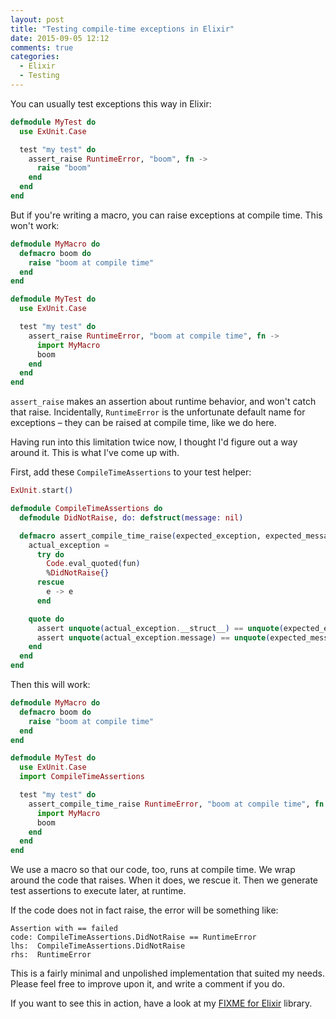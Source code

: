 ```yaml
---
layout: post
title: "Testing compile-time exceptions in Elixir"
date: 2015-09-05 12:12
comments: true
categories:
  - Elixir
  - Testing
---
```


You can usually test exceptions this way in Elixir:

``` elixir test/my_test.exs
defmodule MyTest do
  use ExUnit.Case

  test "my test" do
    assert_raise RuntimeError, "boom", fn ->
      raise "boom"
    end
  end
end
```

But if you're writing a macro, you can raise exceptions at compile time. This won't work:

``` elixir test/my_test.exs
defmodule MyMacro do
  defmacro boom do
    raise "boom at compile time"
  end
end

defmodule MyTest do
  use ExUnit.Case

  test "my test" do
    assert_raise RuntimeError, "boom at compile time", fn ->
      import MyMacro
      boom
    end
  end
end
```

`assert_raise` makes an assertion about runtime behavior, and won't catch that raise. Incidentally, `RuntimeError` is the unfortunate default name for exceptions – they can be raised at compile time, like we do here.

Having run into this limitation twice now, I thought I'd figure out a way around it. This is what I've come up with.

First, add these `CompileTimeAssertions` to your test helper:

``` elixir test/test_helper.exs
ExUnit.start()

defmodule CompileTimeAssertions do
  defmodule DidNotRaise, do: defstruct(message: nil)

  defmacro assert_compile_time_raise(expected_exception, expected_message, fun) do
    actual_exception =
      try do
        Code.eval_quoted(fun)
        %DidNotRaise{}
      rescue
        e -> e
      end

    quote do
      assert unquote(actual_exception.__struct__) == unquote(expected_exception)
      assert unquote(actual_exception.message) == unquote(expected_message)
    end
  end
end
```

Then this will work:

``` elixir test/my_test.exs
defmodule MyMacro do
  defmacro boom do
    raise "boom at compile time"
  end
end

defmodule MyTest do
  use ExUnit.Case
  import CompileTimeAssertions

  test "my test" do
    assert_compile_time_raise RuntimeError, "boom at compile time", fn ->
      import MyMacro
      boom
    end
  end
end
```

We use a macro so that our code, too, runs at compile time. We wrap around the code that raises. When it does, we rescue it. Then we generate test assertions to execute later, at runtime.

If the code does not in fact raise, the error will be something like:

    Assertion with == failed
    code: CompileTimeAssertions.DidNotRaise == RuntimeError
    lhs:  CompileTimeAssertions.DidNotRaise
    rhs:  RuntimeError

This is a fairly minimal and unpolished implementation that suited my needs. Please feel free to improve upon it, and write a comment if you do.

If you want to see this in action, have a look at my [FIXME for Elixir](https://github.com/henrik/fixme-elixir) library.
